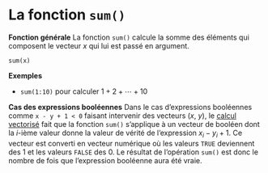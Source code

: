 La fonction `sum()`
================

**Fonction générale** La fonction `sum()` calcule la somme des éléments
qui composent le vecteur *x* qui lui est passé en argument.

    sum(x)

**Exemples**

-   `sum(1:10)` pour calculer 1 + 2 + ⋯ + 10

**Cas des expressions booléennes** Dans le cas d’expressions booléennes
comme `x - y + 1 < 0` faisant intervenir des vecteurs (*x*, *y*), le
[calcul vectorisé](calcul_vectorise) fait que la fonction `sum()`
s’applique à un vecteur de booléen dont la *i*-ième valeur donne la
valeur de vérité de l’expression
*x*<sub>*i*</sub> − *y*<sub>*i*</sub> + 1. Ce vecteur est converti en
vecteur numérique où les valeurs `TRUE` deviennent des 1 et les valeurs
`FALSE` des 0. Le résultat de l’opération `sum()` est donc le nombre de
fois que l’expression booléenne aura été vraie.
